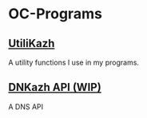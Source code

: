 # OC-Programs

## [UtiliKazh](/utilikazh/Utilikazh.md)

A utility functions I use in my programs.

## [DNKazh API (WIP)](/dnkazh/lib/dnkazh.md)

A DNS API
